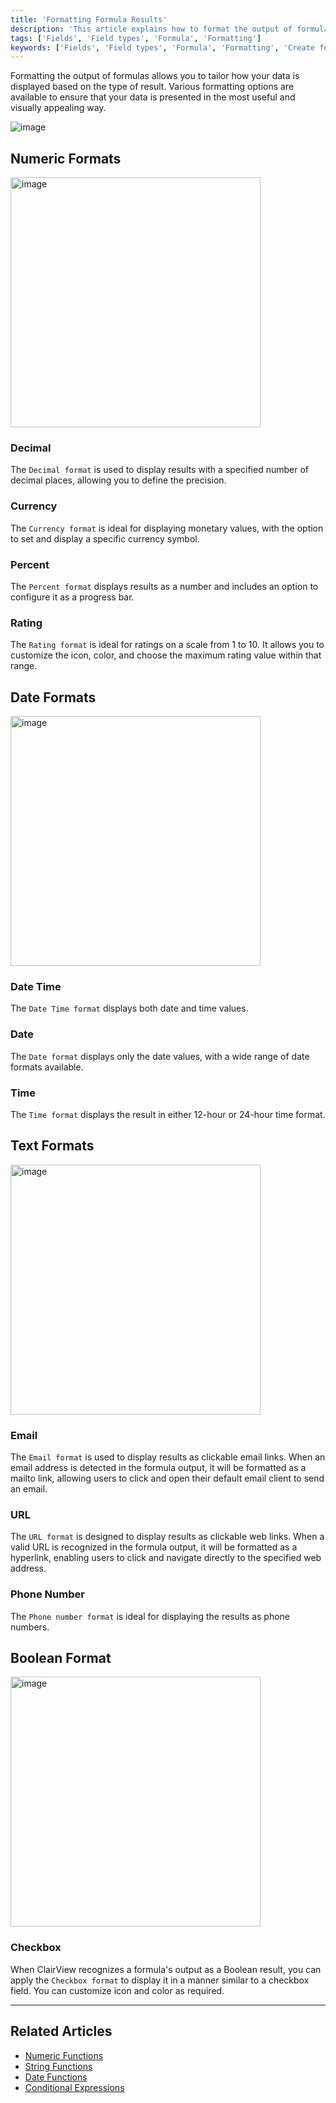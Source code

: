 ```yaml
---
title: 'Formatting Formula Results'
description: 'This article explains how to format the output of formulas in ClairView, covering various formatting options based on the result type.'
tags: ['Fields', 'Field types', 'Formula', 'Formatting']
keywords: ['Fields', 'Field types', 'Formula', 'Formatting', 'Create formula field', 'Formatting options']
---
```


Formatting the output of formulas allows you to tailor how your data is displayed based on the type of result. Various formatting options are available to ensure that your data is presented in the most useful and visually appealing way.

![image](/img/v2/fields/types/formula-format.png)


## Numeric Formats

<img src="/img/v2/fields/numeric-format.png" alt="image" width="400"/>

### Decimal
The `Decimal format` is used to display results with a specified number of decimal places, allowing you to define the precision.

### Currency
The `Currency format` is ideal for displaying monetary values, with the option to set and display a specific currency symbol.

### Percent
The `Percent format` displays results as a number and includes an option to configure it as a progress bar.

### Rating
The `Rating format` is ideal for ratings on a scale from 1 to 10. It allows you to customize the icon, color, and choose the maximum rating value within that range.



## Date Formats

<img src="/img/v2/fields/date-format.png" alt="image" width="400"/>

### Date Time
The `Date Time format` displays both date and time values.

### Date
The `Date format` displays only the date values, with a wide range of date formats available.

### Time
The `Time format` displays the result in either 12-hour or 24-hour time format.


## Text Formats

<img src="/img/v2/fields/text-format.png" alt="image" width="400"/>

### Email
The `Email format` is used to display results as clickable email links. When an email address is detected in the formula output, it will be formatted as a mailto link, allowing users to click and open their default email client to send an email.

### URL
The `URL format` is designed to display results as clickable web links. When a valid URL is recognized in the formula output, it will be formatted as a hyperlink, enabling users to click and navigate directly to the specified web address.

### Phone Number
The `Phone number format` is ideal for displaying the results as phone numbers. 


## Boolean Format

<img src="/img/v2/fields/boolean-format.png" alt="image" width="400"/>

### Checkbox
When ClairView recognizes a formula's output as a Boolean result, you can apply the `Checkbox format` to display it in a manner similar to a checkbox field. You can customize icon and color as required.

---

## Related Articles
- [Numeric Functions](020.numeric-functions.md)
- [String Functions](030.string-functions.md)
- [Date Functions](040.date-functions.md)
- [Conditional Expressions](050.conditional-expressions.md)

